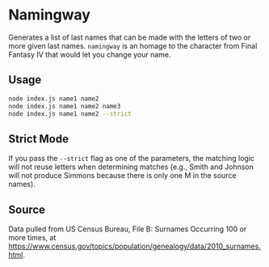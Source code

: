 # Namingway
Generates a list of last names that can be made with the letters of two or more
given last names. `namingway` is an homage to the character from Final Fantasy IV
that would let you change your name.

## Usage

```bash
node index.js name1 name2
node index.js name1 name2 name3
node index.js name1 name2 --strict
```

## Strict Mode

If you pass the `--strict` flag as one of the parameters, the matching logic will
not reuse letters when determining matches (e.g., Smith and Johnson will not
produce Simmons because there is only one M in the source names).

## Source

Data pulled from US Census Bureau, File B: Surnames Occurring 100 or more times,
at https://www.census.gov/topics/population/genealogy/data/2010_surnames.html.
